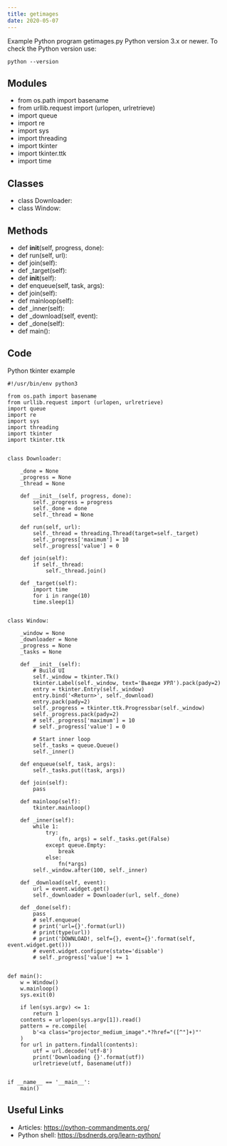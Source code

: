 ```yaml
---
title: getimages
date: 2020-05-07
---
```

Example Python program getimages.py
Python version 3.x or newer.
To check the Python version use:

    python --version

## Modules

* from os.path import basename
* from urllib.request import (urlopen, urlretrieve)
* import queue
* import re
* import sys
* import threading
* import tkinter
* import tkinter.ttk
* import time

## Classes

* class Downloader:
* class Window:

## Methods

* def __init__(self, progress, done):
* def run(self, url):
* def join(self):
* def _target(self):
* def __init__(self):
* def enqueue(self, task, args):
* def join(self):
* def mainloop(self):
* def _inner(self):
* def _download(self, event):
* def _done(self):
* def main():

## Code

Python tkinter example

    #!/usr/bin/env python3
    
    from os.path import basename
    from urllib.request import (urlopen, urlretrieve)
    import queue
    import re
    import sys
    import threading
    import tkinter
    import tkinter.ttk
    
    
    class Downloader:
    
        _done = None
        _progress = None
        _thread = None
    
        def __init__(self, progress, done):
            self._progress = progress
            self._done = done
            self._thread = None
    
        def run(self, url):
            self._thread = threading.Thread(target=self._target)
            self._progress['maximum'] = 10
            self._progress['value'] = 0
    
        def join(self):
            if self._thread:
                self._thread.join()
    
        def _target(self):
            import time
            for i in range(10)
            time.sleep(1)
    
    
    class Window:
    
        _window = None
        _downloader = None
        _progress = None
        _tasks = None
    
        def __init__(self):
            # Build UI
            self._window = tkinter.Tk()
            tkinter.Label(self._window, text='Въведи УРЛ').pack(pady=2)
            entry = tkinter.Entry(self._window)
            entry.bind('<Return>', self._download)
            entry.pack(pady=2)
            self._progress = tkinter.ttk.Progressbar(self._window)
            self._progress.pack(pady=2)
            # self._progress['maximum'] = 10
            # self._progress['value'] = 0
    
            # Start inner loop
            self._tasks = queue.Queue()
            self._inner()
    
        def enqueue(self, task, args):
            self._tasks.put((task, args))
    
        def join(self):
            pass
    
        def mainloop(self):
            tkinter.mainloop()
    
        def _inner(self):
            while 1:
                try:
                    (fn, args) = self._tasks.get(False)
                except queue.Empty:
                    break
                else:
                    fn(*args)
            self._window.after(100, self._inner)
    
        def _download(self, event):
            url = event.widget.get()
            self._downloader = Downloader(url, self._done)
    
        def _done(self):
            pass
            # self.enqueue(
            # print('url={}'.format(url))
            # print(type(url))
            # print('DOWNLOAD!, self={}, event={}'.format(self, event.widget.get()))
            # event.widget.configure(state='disable')
            # self._progress['value'] += 1
    
    
    def main():
        w = Window()
        w.mainloop()
        sys.exit(0)
    
        if len(sys.argv) <= 1:
            return 1
        contents = urlopen(sys.argv[1]).read()
        pattern = re.compile(
            b'<a class="projector_medium_image".*?href="([^"]+)"'
        )
        for url in pattern.findall(contents):
            utf = url.decode('utf-8')
            print('Downloading {}'.format(utf))
            urlretrieve(utf, basename(utf))
    
    
    if __name__ == '__main__':
        main()
    

## Useful Links

- Articles: https://python-commandments.org/
- Python shell: https://bsdnerds.org/learn-python/
